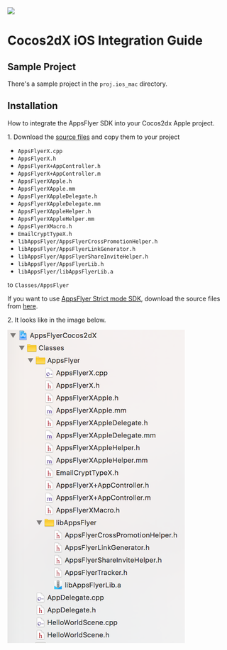 <img src="https://www.appsflyer.com/wp-content/uploads/2016/11/logo-1.svg"  width="200">

# Cocos2dX iOS Integration Guide

## Sample Project

There's a sample project in the `proj.ios_mac` directory.



## Installation

How to integrate the AppsFlyer SDK into your Cocos2dx Apple project.

1\. Download the [source files](https://github.com/AppsFlyerSDK/AppsFlyerCocos2dX/tree/master/Classes/AppsFlyer) and copy them to your project

 - `AppsFlyerX.cpp`
 - `AppsFlyerX.h`
 - `AppsFlyerX+AppController.h`
 - `AppsFlyerX+AppController.m`
 - `AppsFlyerXApple.h`
 - `AppsFlyerXApple.mm`
 - `AppsFlyerXAppleDelegate.h`
 - `AppsFlyerXAppleDelegate.mm`
 - `AppsFlyerXAppleHelper.h`
 - `AppsFlyerXAppleHelper.mm`
 - `AppsFlyerXMacro.h`
 - `EmailCryptTypeX.h`
 - `libAppsFlyer/AppsFlyerCrossPromotionHelper.h`
 - `libAppsFlyer/AppsFlyerLinkGenerator.h`
 - `libAppsFlyer/AppsFlyerShareInviteHelper.h`
 - `libAppsFlyer/AppsFlyerLib.h`
 - `libAppsFlyer/libAppsFlyerLib.a`

to `Classes/AppsFlyer`

If you want to use [AppsFlyer Strict mode SDK](https://support.appsflyer.com/hc/en-us/articles/207032066-iOS-SDK-V6-X-integration-guide-for-developers#integration-strict-mode-sdk), download the source files from [here](https://github.com/AppsFlyerSDK/AppsFlyerCocos2dX/tree/master/Classes/Strict/AppsFlyer). 

2\. It looks like in the image below.

![add-iOS-files](https://github.com/AppsFlyerSDK/AppsFlyerCocos2dX/blob/development/Resources/add-to-iOS-mk.png?raw=true)
